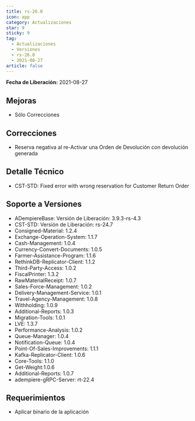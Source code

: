 ```yaml
---
title: rs-26.0
icon: app
category: Actualizaciones
star: 9
sticky: 9
tag:
  - Actualizaciones
  - Versiones
  - rs-26.0
  - 2021-08-27
article: false
---
```


**Fecha de Liberación:** 2021-08-27

## Mejoras

- Sólo Correcciones

## Correcciones

- Reserva negativa al re-Activar una Orden de Devolución con devolución generada

## Detalle Técnico

- CST-STD: Fixed error with wrong reservation for Customer Return Order

## Soporte a Versiones

- ADempiereBase: Versión de Liberación: 3.9.3-rs-4.3
- CST-STD: Versión de Liberación: rs-24.7
- Consigned-Material: 1.2.4
- Exchange-Operation-System: 1.1.7
- Cash-Management: 1.0.4
- Currency-Convert-Documents: 1.0.5
- Farmer-Assistance-Program: 1.1.6
- RethinkDB-Replicator-Client: 1.1.2
- Third-Party-Access: 1.0.2
- FiscalPrinter: 1.3.2
- RawMaterialReceipt: 1.0.7
- Sales-Force-Management: 1.0.2
- Delivery-Management-Service: 1.0.1
- Travel-Agency-Management: 1.0.8
- Withholding: 1.0.9
- Additional-Reports: 1.0.3
- Migration-Tools: 1.0.1
- LVE: 1.3.7
- Performance-Analysis: 1.0.2
- Queue-Manager: 1.0.4
- Notification-Queue: 1.0.4
- Point-Of-Sales-Improvements: 1.1.1
- Kafka-Replicator-Client: 1.0.6
- Core-Tools: 1.1.0
- Get-Weight:1.0.6
- Additional-Reports: 1.0.7
- adempiere-gRPC-Server: rt-22.4

## Requerimientos

- Aplicar binario de la aplicación
